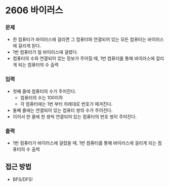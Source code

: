 ﻿2606 바이러스
=============
### 문제
* 한 컴퓨터가 바이러스에 걸리면 그 컴퓨터와 연결되어 있는 모든 컴퓨터는 바이러스에 걸리게 된다.
* 1번 컴퓨터가 웜 바이러스에 걸렸다.
* 컴퓨터의 수와 연결되어 있는 정보가 주어질 때, 1번 컴퓨터를 통해 바이러스에 걸리게 되는 컴퓨터의 수 출력
### 입력
* 첫째 줄에 컴퓨터의 수가 주어진다.
    * 컴퓨터의 수는 100이하
    * 각 컴퓨터에는 1번 부터 차례대로 번호가 매겨진다.
* 둘째 줄에는 연결되어 있는 컴퓨터 쌍의 수가 주어진다.
* 이어서 한 줄에 한 쌍씩 연결되어 있는 컴퓨터의 번호 쌍이 주어진다.
### 출력
* 1번 컴퓨터가 바이러스에 걸렸을 때, 1번 컴퓨터를 통해 바이러스에 걸리게 되는 컴퓨터의 수 출력

접근 방법
-------------
* BFS/DFS!